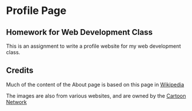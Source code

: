 # Profile Page
## Homework for Web Development Class
This is an assignment to write a profile website for my web development class.

## Credits
Much of the content of the About page is based on this page in [Wikipedia](https://en.wikipedia.org/wiki/List_of_Adventure_Time_characters#Earl_of_Lemongrab)

The images are also from various websites, and are owned by the [Cartoon Network](https://www.cartoonnetwork.com/)